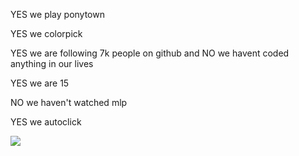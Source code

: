 YES we play ponytown

YES we colorpick

YES we are following 7k people on github and NO we havent coded anything in our lives

YES we are 15

NO we haven't watched mlp

YES we autoclick 

![](https://media4.giphy.com/media/PxIsEWqkiFZrrI8M8b/giphy.gif?cid=6c09b952s1x9iwkzeo8ydonj6oqbnxy24728d7v0qbhi81w3&ep=v1_internal_gif_by_id&rid=giphy.gif&ct=g)
